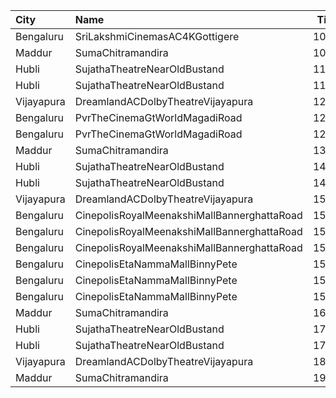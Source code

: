 | City       | Name                                        |  Time | Type       | Price | Capacity | Booked |
| :--------- | :------------------------------------------ | ----: | :--------- | ----: | -------: | -----: |
| Bengaluru  | SriLakshmiCinemasAC4KGottigere              | 10:15 | Gold       |  120₹ |      369 |    315 |
| Maddur     | SumaChitramandira                           | 10:30 | FirstClass |  101₹ |      600 |    300 |
| Hubli      | SujathaTheatreNearOldBustand                | 11:30 | Balcony    |  130₹ |      289 |     90 |
| Hubli      | SujathaTheatreNearOldBustand                | 11:30 | DCircle    |  100₹ |      558 |    138 |
| Vijayapura | DreamlandACDolbyTheatreVijayapura           | 12:00 | Balcony    |  150₹ |      168 |     88 |
| Bengaluru  | PvrTheCinemaGtWorldMagadiRoad               | 12:35 | Recliner   |  200₹ |        8 |      0 |
| Bengaluru  | PvrTheCinemaGtWorldMagadiRoad               | 12:35 | Classic    |  112₹ |       96 |      2 |
| Maddur     | SumaChitramandira                           | 13:30 | FirstClass |  101₹ |      600 |    300 |
| Hubli      | SujathaTheatreNearOldBustand                | 14:30 | Balcony    |  130₹ |      289 |     90 |
| Hubli      | SujathaTheatreNearOldBustand                | 14:30 | DCircle    |  100₹ |      558 |    138 |
| Vijayapura | DreamlandACDolbyTheatreVijayapura           | 15:00 | Balcony    |  150₹ |      168 |     88 |
| Bengaluru  | CinepolisRoyalMeenakshiMallBannerghattaRoad | 15:05 | Normal     |  130₹ |       13 |      0 |
| Bengaluru  | CinepolisRoyalMeenakshiMallBannerghattaRoad | 15:05 | Executive  |  130₹ |       35 |      0 |
| Bengaluru  | CinepolisRoyalMeenakshiMallBannerghattaRoad | 15:05 | Premium    |  130₹ |       15 |      0 |
| Bengaluru  | CinepolisEtaNammaMallBinnyPete              | 15:20 | Normal     |  140₹ |        5 |      0 |
| Bengaluru  | CinepolisEtaNammaMallBinnyPete              | 15:20 | Executive  |  140₹ |       41 |      0 |
| Bengaluru  | CinepolisEtaNammaMallBinnyPete              | 15:20 | Premium    |  140₹ |       23 |      0 |
| Maddur     | SumaChitramandira                           | 16:30 | FirstClass |  101₹ |      600 |    300 |
| Hubli      | SujathaTheatreNearOldBustand                | 17:30 | Balcony    |  130₹ |      289 |     90 |
| Hubli      | SujathaTheatreNearOldBustand                | 17:30 | DCircle    |  100₹ |      558 |    138 |
| Vijayapura | DreamlandACDolbyTheatreVijayapura           | 18:00 | Balcony    |  150₹ |      168 |     88 |
| Maddur     | SumaChitramandira                           | 19:30 | FirstClass |  101₹ |      600 |    300 |